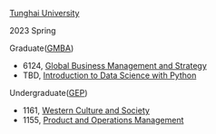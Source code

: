 [Tunghai University](https://eng.thu.edu.tw/)

2023 Spring

Graduate([GMBA](http://gmba.thu.edu.tw/))

- 6124, [Global Business Management and Strategy](/courses/gb.md)
- TBD, [Introduction to Data Science with Python](/courses/intro_data_science.md)

Undergraduate([GEP](https://mana.thu.edu.tw/web/page/page.php?scid=87&sid=76))

- 1161, [Western Culture and Society](/course/wcs.md)
- 1155, [Product and Operations Management](/course/om.md)
